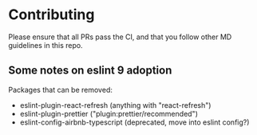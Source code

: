 # Contributing

Please ensure that all PRs pass the CI, and that you follow other MD guidelines in this repo.

## Some notes on eslint 9 adoption

Packages that can be removed:

* eslint-plugin-react-refresh (anything with "react-refresh")
* eslint-plugin-prettier ("plugin:prettier/recommended")
* eslint-config-airbnb-typescript (deprecated, move into eslint config?)
